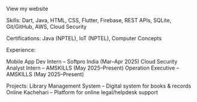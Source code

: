 View my website

Skills: Dart, Java, HTML, CSS, Flutter, Firebase, REST APIs, SQLite, Git/GitHub, AWS, Cloud Security

Certifications: Java (NPTEL), IoT (NPTEL), Computer Concepts

Experience:

Mobile App Dev Intern – Softpro India (Mar–Apr 2025)
Cloud Security Analyst Intern – AMSKILLS (May 2025–Present)
Operation Executive – AMSKILLS (May 2025–Present)

Projects:
Library Management System – Digital system for books & records
Online Kachehari – Platform for online legal/helpdesk support
